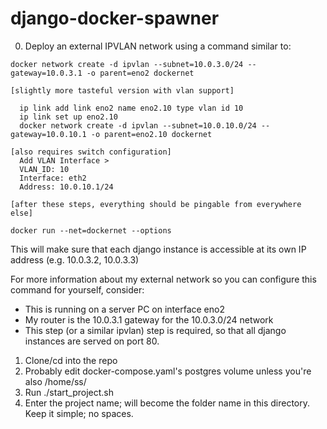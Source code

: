# django-docker-spawner

0. Deploy an external IPVLAN network using a command similar to:

```docker network create -d ipvlan --subnet=10.0.3.0/24 --gateway=10.0.3.1 -o parent=eno2 dockernet```

```
[slightly more tasteful version with vlan support]

  ip link add link eno2 name eno2.10 type vlan id 10
  ip link set up eno2.10
  docker network create -d ipvlan --subnet=10.0.10.0/24 --gateway=10.0.10.1 -o parent=eno2.10 dockernet

[also requires switch configuration]
  Add VLAN Interface >
  VLAN_ID: 10
  Interface: eth2
  Address: 10.0.10.1/24
  
[after these steps, everything should be pingable from everywhere else]

```

```docker run --net=dockernet --options```

This will make sure that each django instance is accessible at its own IP address (e.g. 10.0.3.2, 10.0.3.3)

For more information about my external network so you can configure this command for yourself, consider:

- This is running on a server PC on interface eno2
- My router is the 10.0.3.1 gateway for the 10.0.3.0/24 network
- This step (or a similar ipvlan) step is required, so that all django instances are served on port 80.

1. Clone/cd into the repo
2. Probably edit docker-compose.yaml's postgres volume unless you're also /home/ss/
3. Run ./start_project.sh
4. Enter the project name; will become the folder name in this directory. Keep it simple; no spaces.

